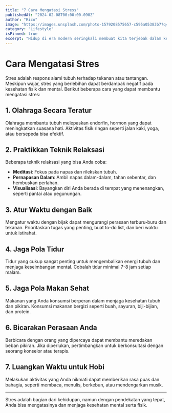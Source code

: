 ```yaml
---
title: "7 Cara Mengatasi Stress"
publishedAt: "2024-02-08T00:00:00.090Z"
author: "Rico"
image: "https://images.unsplash.com/photo-1579208575657-c595a05383b7?q=80&w=2370&auto=format&fit=crop"
category: "Lifestyle"
isPinned: true
excerpt: "Hidup di era modern seringkali membuat kita terjebak dalam kesibukan yang tak ada habisnya. Aku dan teman-teman sering merasakan betapa sulitnya menjaga kesehatan mental di tengah-tengah segudang tugas dan tekanan. Namun, ada beberapa cara sederhana yang bisa kita lakukan untuk tetap sehat secara mental"
---
```


# Cara Mengatasi Stres

Stres adalah respons alami tubuh terhadap tekanan atau tantangan. Meskipun wajar, stres yang berlebihan dapat berdampak negatif pada kesehatan fisik dan mental. Berikut beberapa cara yang dapat membantu mengatasi stres:

## 1. **Olahraga Secara Teratur**

Olahraga membantu tubuh melepaskan endorfin, hormon yang dapat meningkatkan suasana hati. Aktivitas fisik ringan seperti jalan kaki, yoga, atau bersepeda bisa efektif.

## 2. **Praktikkan Teknik Relaksasi**

Beberapa teknik relaksasi yang bisa Anda coba:

- **Meditasi**: Fokus pada napas dan rilekskan tubuh.
- **Pernapasan Dalam**: Ambil napas dalam-dalam, tahan sebentar, dan hembuskan perlahan.
- **Visualisasi**: Bayangkan diri Anda berada di tempat yang menenangkan, seperti pantai atau pegunungan.

## 3. **Atur Waktu dengan Baik**

Mengatur waktu dengan bijak dapat mengurangi perasaan terburu-buru dan tekanan. Prioritaskan tugas yang penting, buat to-do list, dan beri waktu untuk istirahat.

## 4. **Jaga Pola Tidur**

Tidur yang cukup sangat penting untuk mengembalikan energi tubuh dan menjaga keseimbangan mental. Cobalah tidur minimal 7-8 jam setiap malam.

## 5. **Jaga Pola Makan Sehat**

Makanan yang Anda konsumsi berperan dalam menjaga kesehatan tubuh dan pikiran. Konsumsi makanan bergizi seperti buah, sayuran, biji-bijian, dan protein.

## 6. **Bicarakan Perasaan Anda**

Berbicara dengan orang yang dipercaya dapat membantu meredakan beban pikiran. Jika diperlukan, pertimbangkan untuk berkonsultasi dengan seorang konselor atau terapis.

## 7. **Luangkan Waktu untuk Hobi**

Melakukan aktivitas yang Anda nikmati dapat memberikan rasa puas dan bahagia, seperti membaca, menulis, berkebun, atau mendengarkan musik.

---

Stres adalah bagian dari kehidupan, namun dengan pendekatan yang tepat, Anda bisa mengatasinya dan menjaga kesehatan mental serta fisik.

